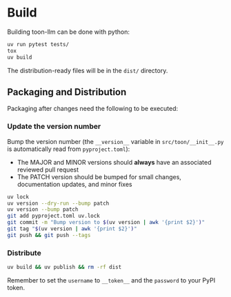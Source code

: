 # Build

Building toon-llm can be done with python:

```bash
uv run pytest tests/
tox
uv build
```

The distribution-ready files will be in the `dist/` directory.

## Packaging and Distribution

Packaging after changes need the following to be executed:

### Update the version number

Bump the version number (the `__version__` variable in `src/toon/__init__.py` is automatically read from `pyproject.toml`):

- The MAJOR and MINOR versions should **always** have an associated reviewed pull request
- The PATCH version should be bumped for small changes, documentation updates, and minor fixes

```bash
uv lock
uv version --dry-run --bump patch
uv version --bump patch
git add pyproject.toml uv.lock
git commit -m "Bump version to $(uv version | awk '{print $2}')"
git tag "$(uv version | awk '{print $2}')"
git push && git push --tags
```

### Distribute

```bash
uv build && uv publish && rm -rf dist
```

Remember to set the `username` to `__token__` and the `password` to your PyPI token.
